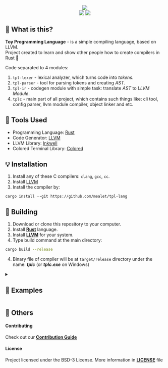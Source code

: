[Rust]: https://www.rust-lang.org/
[LLVM]: https://llvm.org/
[Inkwell]: https://github.com/TheDan64/inkwell
[Colored]: https://crates.io/crates/colored
[Examples]: ./examples

<div align="center">
 <img src="https://github.com/user-attachments/assets/291c4d80-e255-4c17-8543-8528e1a4ddda" /> </br>

 <img src="https://img.shields.io/badge/dynamic/toml?url=https%3A%2F%2Fraw.githubusercontent.com%2Fmealet%2Ftpl-lang%2Frefs%2Fheads%2Fmain%2FCargo.toml%3Fraw%3Dtrue&query=workspace.package.version&style=for-the-badge&label=Version&color=%230389f5" />
 <img src="https://img.shields.io/badge/dynamic/json?url=https%3A%2F%2Fapi.codetabs.com%2Fv1%2Floc%2F%3Fgithub%3Dmealet%2Ftpl-lang&query=%24%5B-1%3A%5D.linesOfCode&style=for-the-badge&logoColor=white&label=Lines&color=%230389f5" />
</div>

## 🧐 What is this?
**Toy Programming Language** - is a simple compiling language, based on LLVM. </br>
Project created to learn and show other people how to create compilers in Rust 🦀

Code separated to 4 modules:
1. `tpl-lexer` - lexical analyzer, which turns code into _tokens_.
2. `tpl-parser` - tool for parsing tokens and creating _AST_.
3. `tpl-ir` - codegen module with simple task: translate _AST_ to _LLVM Module_.
4. `tplc` - main part of all project, which contains such things like: cli tool, config parser, llvm module compiler, object linker and etc.


## 🤖 Tools Used
* Programming Language: [Rust]
* Code Generator: [LLVM]
* LLVM Library: [Inkwell]
* Colored Terminal Library: [Colored]

## 💡 Installation
1. Install any of these C compilers: `clang`, `gcc`, `cc`.
2. Install [LLVM]
3. Install the compiler by:
```
cargo install --git https://github.com/mealet/tpl-lang
```

## 🦛 Building
1. Download or clone this repository to your computer.
2. Install **[Rust]** language.
3. Install **[LLVM]** for your system.
4. Type build command at the main directory:
```sh
cargo build --release
```
4. Binary file of compiler will be at `target/release` directory under the name: _**tplc**_ (or _**tplc.exe**_ on Windows)

<details>
 <summary><h2>👾 Examples</h2></summary>
 You can also check snapped code in <a href="./examples">Examples</a>

 ### Boolean Operations
```c
int32 a = 10;
int32 b = 2;

print(a + b); // 12
print(a - b); // 8
print(a * b); // 20
```

### Defining Functions
```c
define int32 foo(int32 a, int32 b) {
 return a * b;
};

print(foo(5, 10)) // 50
```

### Compares
```c
int32 a = 5;
int32 b = 10;

if a < b {
 print("less!");
} else {
 print("bigger");
};

// "less"
```

### Strings
```c
str a = "Hello";
str b = ", World!";

print(concat(a, b)); // Hello, World!
print(a, b); // Same as previous
```

### Lambda functions
```c
fn<int64> fib = int64 ( int64 index ) {
 int64 left = 0;
 int64 right = 1;
 int64 result = 0;

 for i index {
  result = left + right;
  left = right;
  right = result;
 };

 return result;
};

int64 result = fib(1000);
print(result) // 9079565065540428013
```

### Boolean types
```c
bool a = true;
bool b = false;

print(a, b) // true false
```

</details>

## 🤔 Others
#### Contributing
Check out our [**Contribution Guide**](CONTRIBUTING.md)

#### License
Project licensed under the BSD-3 License. More information in [**LICENSE**](LICENSE) file
